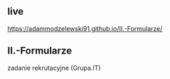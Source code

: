 ## live
https://adammodzelewski91.github.io/II.-Formularze/


## II.-Formularze
zadanie rekrutacyjne (Grupa.IT)

